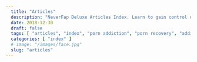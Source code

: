```yaml
---
  title: "Articles"
  description: "NeverFap Deluxe Articles Index. Learn to gain control over your porn addiction through our context and practice artices."
  date: 2018-12-30
  draft: false
  tags: [ "articles", "index", "porn addiction", "porn recovery", "addiction recovery", "addiction", "awareness", "nofap", "neverfap", "neverfap deluxe" ]
  categories: [ "index" ]
  # image: "/images/face.jpg"
  slug: "articles"
---
```

